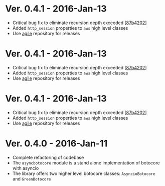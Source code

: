# Ver. 0.4.1 - 2016-Jan-13

* Critical bug fix to eliminate recursion depth exceeded [[87b4202](https://github.com/quantmind/pulsar-cloud/commit/822cde6837f9c46c08be32a6de1dbfb64612fc6a)]
* Added ``http_session`` properties to ``aws`` high level classes
* Use [agile](https://github.com/quantmind/agile) repository for releases

# Ver. 0.4.1 - 2016-Jan-13

* Critical bug fix to eliminate recursion depth exceeded [[87b4202](https://github.com/quantmind/pulsar-cloud/commit/822cde6837f9c46c08be32a6de1dbfb64612fc6a)]
* Added ``http_session`` properties to ``aws`` high level classes
* Use [agile](https://github.com/quantmind/agile) repository for releases

# Ver. 0.4.1 - 2016-Jan-13

* Critical bug fix to eliminate recursion depth exceeded [[87b4202](https://github.com/quantmind/pulsar-cloud/commit/822cde6837f9c46c08be32a6de1dbfb64612fc6a)]
* Added ``http_session`` properties to ``aws`` high level classes
* Use [agile](https://github.com/quantmind/agile) repository for releases

# Ver. 0.4.0 - 2016-Jan-11

* Complete refactoring of codebase
* The ``asyncbotocore`` module is a stand alone implementation of botocore with asyncio
* The library offers two higher level botocore classes: ``AsyncioBotocore`` and ``GreenBotocore``
